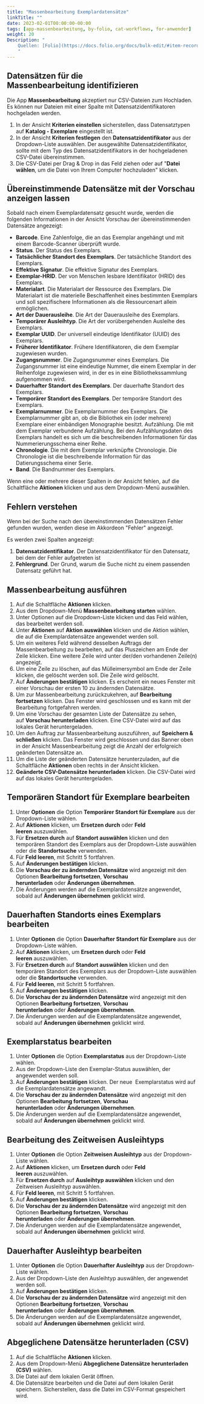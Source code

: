 ```yaml
---
title: "Massenbearbeitung Exemplardatensätze"
linkTitle: ""
date: 2023-02-01T00:00:00-00:00
tags: [app-massenbearbeitung, by-folio, cat-workflows, for-anwender]
weight: 20
Description: "
    Quellen: [Folio](https://docs.folio.org/docs/bulk-edit/#item-records) <!-- & [GBV](https://info.gebev.de/pages/viewpage.action?pageId=845709326) -->
    "
---
```


## Datensätzen für die Massenbearbeitung identifizieren

Die App **Massenbearbeitung** akzeptiert nur CSV-Dateien zum Hochladen. Es können nur Dateien mit einer Spalte mit Datensatzidentifikatoren hochgeladen werden.

1.  In der Ansicht **Kriterien einstellen** sicherstellen, dass Datensatztypen auf **Katalog - Exemplare** eingestellt ist.
2.  In der Ansicht **Kriterien festlegen** den **Datensatzidentifikator** aus der Dropdown-Liste auswählen. Der ausgewählte Datensatzidentifikator, sollte mit dem Typ des Datensatzidentifikators in der hochgeladenen CSV-Datei übereinstimmen.
3.  Die CSV-Datei per Drag & Drop in das Feld ziehen oder auf "**Datei wählen**, um die Datei von Ihrem Computer hochzuladen" klicken.

## Übereinstimmende Datensätze mit der Vorschau anzeigen lassen

Sobald nach einem Exemplardatensatz gesucht wurde, werden die folgenden Informationen in der Ansicht Vorschau der übereinstimmenden Datensätze angezeigt:

* **Barcode**. Eine Zahlenfolge, die an das Exemplar angehängt und mit einem Barcode-Scanner überprüft wurde.
* **Status**. Der Status des Exemplars.
* **Tatsächlicher Standort des Exemplars**. Der tatsächliche Standort des Exemplars.
* **Effektive Signatur**. Die effektive Signatur des Exemplars.
* **Exemplar-HRID**. Der von Menschen lesbare Identifikator (HRID) des Exemplars.
* **Materialart**. Die Materialart der Ressource des Exemplars. Die Materialart ist die materielle Beschaffenheit eines bestimmten Exemplars und soll spezifischere Informationen als die Ressourcenart allein ermöglichen.
* **Art der Dauerausleihe**. Die Art der Dauerausleihe des Exemplars.
* **Temporärer Ausleihtyp**. Die Art der vorübergehenden Ausleihe des Exemplars.
* **Exemplar UUID**. Der universell eindeutige Identifikator (UUID) des Exemplars.
* **Früherer Identifikator**. Frühere Identifikatoren, die dem Exemplar zugewiesen wurden.
* **Zugangsnummer**. Die Zugangsnummer eines Exemplars. Die Zugangsnummer ist eine eindeutige Nummer, die einem Exemplar in der Reihenfolge zugewiesen wird, in der es in eine Bibliothekssammlung aufgenommen wird.
* **Dauerhafter Standort des Exemplars**. Der dauerhafte Standort des Exemplars.
* **Temporärer Standort des Exemplars**. Der temporäre Standort des Exemplars.
* **Exemplarnummer**. Die Exemplarnummer des Exemplars. Die Exemplarnummer gibt an, ob die Bibliothek ein (oder mehrere) Exemplare einer einbändigen Monographie besitzt.
    Aufzählung. Die mit dem Exemplar verbundene Aufzählung. Bei den Aufzählungsdaten des Exemplars handelt es sich um die beschreibenden Informationen für das Nummerierungsschema einer Reihe.
* **Chronologie**. Die mit dem Exemplar verknüpfte Chronologie. Die Chronologie ist die beschreibende Information für das Datierungsschema einer Serie.
* **Band**. Die Bandnummer des Exemplars.

Wenn eine oder mehrere dieser Spalten in der Ansicht fehlen, auf die Schaltfläche **Aktionen** klicken und aus dem Dropdown-Menü auswählen.

## Fehlern verstehen

Wenn bei der Suche nach den übereinstimmenden Datensätzen Fehler gefunden wurden, werden diese im Akkordeon "Fehler" angezeigt.

Es werden zwei Spalten angezeigt:

1.  **Datensatzidentifikator**. Der Datensatzidentifikator für den Datensatz, bei dem der Fehler aufgetreten ist
2.  **Fehlergrund**. Der Grund, warum die Suche nicht zu einem passenden Datensatz geführt hat.

## Massenbearbeitung ausführen

1.  Auf die Schaltfläche **Aktionen** klicken.
2.  Aus dem Dropdown-Menü **Massenbearbeitung starten** wählen.
3.  Unter Optionen auf die Dropdown-Liste klicken und das Feld wählen, das bearbeitet werden soll.
4.  Unter **Aktionen** auf **Aktion auswählen** klicken und die Aktion wählen, die auf die Exemplardatensätze angewendet werden soll.
5.  Um ein weiteres Feld während desselben Auftrags der Massenbearbeitung zu bearbeiten, auf das Pluszeichen am Ende der Zeile klicken. Eine weitere Zeile wird unter der/den vorhandenen Zeile(n) angezeigt.
6.  Um eine Zeile zu löschen, auf das Mülleimersymbol am Ende der Zeile klicken, die gelöscht werden soll. Die Zeile wird gelöscht.
7.  Auf **Änderungen bestätigen** klicken. Es erscheint ein neues Fenster mit einer Vorschau der ersten 10 zu ändernden Datensätze.
8.  Um zur Massenbearbeitung zurückzukehren, auf **Bearbeitung fortsetzen** klicken. Das Fenster wird geschlossen und es kann mit der Bearbeitung fortgefahren werden.
9.  Um eine Vorschau der gesamten Liste der Datensätze zu sehen, auf **Vorschau herunterladen** klicken. Eine CSV-Datei wird auf das lokales Gerät heruntergeladen.
10.  Um den Auftrag zur Massenbearbeitung auszuführen, auf **Speichern & schließen** klicken. Das Fenster wird geschlossen und das Banner oben in der Ansicht Massenbearbeitung zeigt die Anzahl der erfolgreich geänderten Datensätze an.
11.  Um die Liste der geänderten Datensätze herunterzuladen, auf die Schaltfläche **Aktionen** oben rechts in der Ansicht klicken.
12.  **Geänderte CSV-Datensätze herunterladen** klicken. Die CSV-Datei wird auf das lokales Gerät heruntergeladen.

## Temporären Standort für Exemplare bearbeiten

1.  Unter **Optionen** die Option **Temporärer Standort für Exemplare** aus der Dropdown-Liste wählen.
2.  Auf **Aktionen** klicken, um **Ersetzen durch** oder **Feld leeren** auszuwählen.
3.  Für **Ersetzen durch** auf **Standort auswählen** klicken und den temporären Standort des Exemplars aus der Dropdown-Liste auswählen oder die **Standortsuche** verwenden.
4.  Für **Feld leeren**, mit Schritt 5 fortfahren.
5.  Auf **Änderungen bestätigen** klicken.
6.  Die **Vorschau der zu ändernden Datensätze** wird angezeigt mit den Optionen **Bearbeitung fortsetzen**, **Vorschau herunterladen** oder **Änderungen übernehmen**.
7.  Die Änderungen werden auf die Exemplardatensätze angewendet, sobald auf **Änderungen übernehmen** geklickt wird.

## Dauerhaften Standorts eines Exemplars bearbeiten

1.  Unter **Optionen** die Option **Dauerhafter Standort für Exemplare** aus der Dropdown-Liste wählen.
2.  Auf **Aktionen** klicken, um **Ersetzen durch** oder **Feld leeren** auszuwählen.
3.  Für **Ersetzen durch** auf **Standort auswählen** klicken und den temporären Standort des Exemplars aus der Dropdown-Liste auswählen oder die **Standortsuche** verwenden.
4.  Für **Feld leeren**, mit Schritt 5 fortfahren.
5.  Auf **Änderungen bestätigen** klicken.
6.  Die **Vorschau der zu ändernden Datensätze** wird angezeigt mit den Optionen **Bearbeitung fortsetzen**, **Vorschau herunterladen** oder **Änderungen übernehmen**.
7.  Die Änderungen werden auf die Exemplardatensätze angewendet, sobald auf **Änderungen übernehmen** geklickt wird.

## Exemplarstatus bearbeiten

1.  Unter **Optionen** die Option **Exemplarstatus** aus der Dropdown-Liste wählen.
2.  Aus der Dropdown-Liste den Exemplar-Status auswählen, der angewendet werden soll.
3.  Auf **Änderungen bestätigen** klicken. Der neue  Exemplarstatus wird auf die Exemplardatensätze angewandt.
4.  Die **Vorschau der zu ändernden Datensätze** wird angezeigt mit den Optionen **Bearbeitung fortsetzen**, **Vorschau herunterladen** oder **Änderungen übernehmen**.
5.  Die Änderungen werden auf die Exemplardatensätze angewendet, sobald auf **Änderungen übernehmen** geklickt wird.

## Bearbeitung des Zeitweisen Ausleihtyps

1.  Unter **Optionen** die Option **Zeitweisen Ausleihtyp** aus der Dropdown-Liste wählen.
2.  Auf **Aktionen** klicken, um **Ersetzen durch** oder **Feld leeren** auszuwählen.
3.  Für **Ersetzen durch** auf **Ausleihtyp auswählen** klicken und den Zeitweisen Ausleihtyp auswählen.
4.  Für **Feld leeren**, mit Schritt 5 fortfahren.
5.  Auf **Änderungen bestätigen** klicken.
6.  Die **Vorschau der zu ändernden Datensätze** wird angezeigt mit den Optionen **Bearbeitung fortsetzen**, **Vorschau herunterladen** oder **Änderungen übernehmen**.
7.  Die Änderungen werden auf die Exemplardatensätze angewendet, sobald auf **Änderungen übernehmen** geklickt wird.

## Dauerhafter Ausleihtyp bearbeiten

1.  Unter **Optionen** die Option **Dauerhafter Ausleihtyp** aus der Dropdown-Liste wählen.
2.  Aus der Dropdown-Liste den Ausleihtyp auswählen, der angewendet werden soll.
3.  Auf **Änderungen bestätigen** klicken.
4.  Die **Vorschau der zu ändernden Datensätze** wird angezeigt mit den Optionen **Bearbeitung fortsetzen**, **Vorschau herunterladen** oder **Änderungen übernehmen**.
5.  Die Änderungen werden auf die Exemplardatensätze angewendet, sobald auf **Änderungen übernehmen** geklickt wird.

## Abgeglichene Datensätze herunterladen (CSV)

1.  Auf die Schaltfläche **Aktionen** klicken.
2.  Aus dem Dropdown-Menü **Abgeglichene Datensätze herunterladen (CSV)** wählen.
3.  Die Datei auf dem lokalen Gerät öffnen.
4.  Die Datensätze bearbeiten und die Datei auf dem lokalen Gerät speichern. Sicherstellen, dass die Datei im CSV-Format gespeichert wird.
